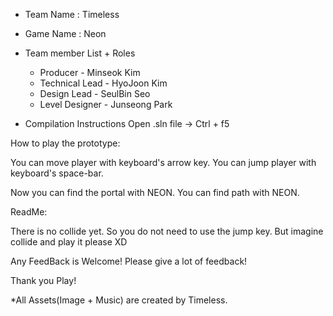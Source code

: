 - Team Name : Timeless


- Game Name : Neon


- Team member List + Roles
  - Producer - Minseok Kim
  - Technical Lead - HyoJoon Kim
  - Design Lead - SeulBin Seo
  - Level Designer - Junseong Park


- Compilation Instructions
Open .sln file -> Ctrl + f5



How to play the prototype:

You can move player with keyboard's arrow key.
You can jump player with keyboard's space-bar.

Now you can find the portal with NEON.
You can find path with NEON.



ReadMe:

There is no collide yet. So you do not need to use the jump key.
But imagine collide and play it please XD

Any FeedBack is Welcome! Please give a lot of feedback!

Thank you Play!


*All Assets(Image + Music) are created by Timeless.